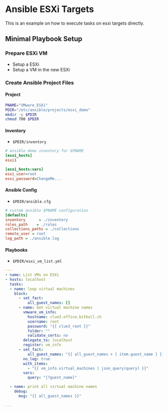 
# Ansible ESXi Targets
This is an example on how to execute tasks on esxi targets directly.

## Minimal Playbook Setup
### Prepare ESXi VM
* Setup a ESXi
* Setup a VM in the new ESXi

### Create Ansible Project Files

#### Project
```bash
PNAME="VMware_ESXi"
PDIR="/etc/ansible/projects/esxi_demo"
mkdir -p $PDIR
chmod 700 $PDIR
```
#### Inventory
* <code>$PDIR/inventory</code>
```ini
# ansible demo inventory for $PNAME
[esxi_hosts]
esxi1

[esxi_hosts:vars]
esxi_user=root
esxi_password=ChangeMe...
```
#### Ansible Config
* <code>$PDIR/ansible.cfg</code>
```ini
# custom ansible $PNAME configuration
[defaults]
inventory      = ./inventory
roles_path    = ./roles
collections_paths = ./collections
remote_user = root
log_path = ./ansible.log
```
#### Playbooks
* <code>$PDIR/esxi_vm_list.yml</code>
```yaml
---
- name: List VMs on ESXi
- hosts: localhost
  tasks:
  - name: loop virtual machines
    block:
      - set_fact:
          all_guest_names: []
      - name: Get virtual machine names
        vmware_vm_info:
          hostname: clue3.office.bitbull.ch
          username: root
          password: "{{ clue3_root }}"
          folder: ""
          validate_certs: no
        delegate_to: localhost
        register: vm_info
      - set_fact:
          all_guest_names: "{{ all_guest_names + [ item.guest_name ] }}"
        no_log: true
        with_items:
          - "{{ vm_info.virtual_machines | json_query(query) }}"
        vars:
          query: "[?guest_name]"

  - name: print all virtual machine names
    debug:
      msg: "{{ all_guest_names }}"

...
```


<!--stackedit_data:
eyJoaXN0b3J5IjpbMTQzNTg4NzA5NCw1OTk1NDgyODgsNzMwOT
k4MTE2XX0=
-->